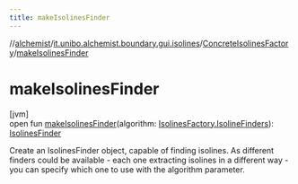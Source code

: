 ```yaml
---
title: makeIsolinesFinder
---
```

//[alchemist](../../../index.html)/[it.unibo.alchemist.boundary.gui.isolines](../index.html)/[ConcreteIsolinesFactory](index.html)/[makeIsolinesFinder](make-isolines-finder.html)



# makeIsolinesFinder



[jvm]\
open fun [makeIsolinesFinder](make-isolines-finder.html)(algorithm: [IsolinesFactory.IsolineFinders](../-isolines-factory/-isoline-finders/index.html)): [IsolinesFinder](../-isolines-finder/index.html)



Create an IsolinesFinder object, capable of finding isolines. As different finders could be available - each one extracting isolines in a different way - you can specify which one to use with the algorithm parameter.




